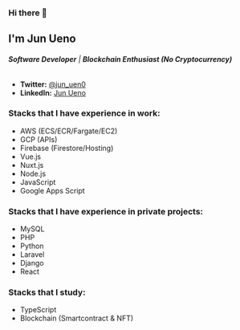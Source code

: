 
### Hi there 👋

## I'm Jun Ueno

###### ***Software Developer*** | ***Blockchain Enthusiast (No Cryptocurrency)***

* **Twitter:** [@jun_uen0](https://twitter.com/jun_uen0)
* **LinkedIn:** [Jun Ueno](https://www.linkedin.com/in/jun-uen0/)

### Stacks that I have experience in work:

* AWS (ECS/ECR/Fargate/EC2)
* GCP (APIs)
* Firebase (Firestore/Hosting)
* Vue.js
* Nuxt.js
* Node.js
* JavaScript
* Google Apps Script

### Stacks that I have experience in private projects:

* MySQL
* PHP
* Python
* Laravel
* Django
* React

### Stacks that I study:

* TypeScript
* Blockchain (Smartcontract & NFT)
